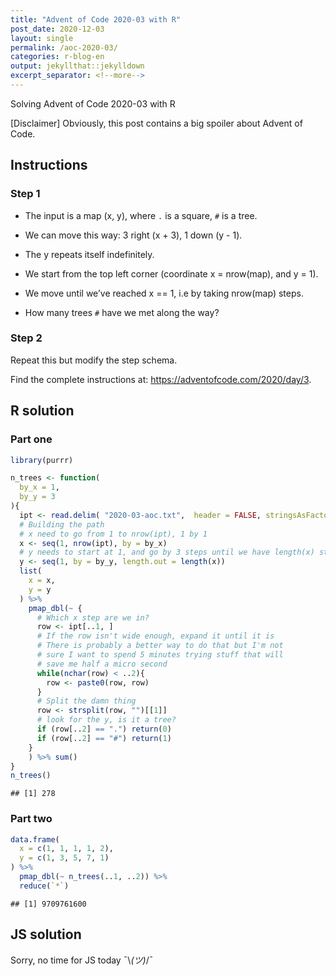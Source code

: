 ```yaml
---
title: "Advent of Code 2020-03 with R"
post_date: 2020-12-03
layout: single
permalink: /aoc-2020-03/
categories: r-blog-en
output: jekyllthat::jekylldown
excerpt_separator: <!--more-->
---
```


Solving Advent of Code 2020-03 with R

\[Disclaimer\] Obviously, this post contains a big spoiler about Advent
of Code.

## Instructions

### Step 1

  - The input is a map (x, y), where `.` is a square, `#` is a tree.

  - We can move this way: 3 right (x + 3), 1 down (y - 1).

  - The y repeats itself indefinitely.

  - We start from the top left corner (coordinate x = nrow(map), and y =
    1).

  - We move until we’ve reached x == 1, i.e by taking nrow(map) steps.

  - How many trees `#` have we met along the way?

### Step 2

Repeat this but modify the step schema.

Find the complete instructions at:
<https://adventofcode.com/2020/day/3>.

## R solution

### Part one

``` r
library(purrr)

n_trees <- function(
  by_x = 1, 
  by_y = 3
){
  ipt <- read.delim( "2020-03-aoc.txt",  header = FALSE, stringsAsFactors = FALSE)
  # Building the path
  # x need to go from 1 to nrow(ipt), 1 by 1
  x <- seq(1, nrow(ipt), by = by_x)
  # y needs to start at 1, and go by 3 steps until we have length(x) steps
  y <- seq(1, by = by_y, length.out = length(x))
  list(
    x = x, 
    y = y
  ) %>%
    pmap_dbl(~ {
      # Which x step are we in?
      row <- ipt[..1, ] 
      # If the row isn't wide enough, expand it until it is
      # There is probably a better way to do that but I'm not 
      # sure I want to spend 5 minutes trying stuff that will
      # save me half a micro second
      while(nchar(row) < ..2){
        row <- paste0(row, row)
      }
      # Split the damn thing
      row <- strsplit(row, "")[[1]]
      # look for the y, is it a tree?
      if (row[..2] == ".") return(0)
      if (row[..2] == "#") return(1)
    }
    ) %>% sum()
}
n_trees()
```

    ## [1] 278

### Part two

``` r
data.frame(
  x = c(1, 1, 1, 1, 2),
  y = c(1, 3, 5, 7, 1)
) %>%
  pmap_dbl(~ n_trees(..1, ..2)) %>%
  reduce(`*`)
```

    ## [1] 9709761600

## JS solution

Sorry, no time for JS today ¯\\*(ツ)*/¯
